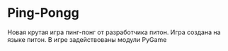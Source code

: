 # Ping-Pongg
Новая крутая игра пинг-понг от разработчика питон. Игра создана на языке питон. В игре задействованы модули PyGame
